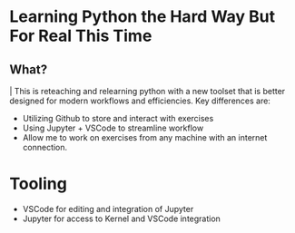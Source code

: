 # Learning Python the Hard Way But For Real This Time

## What?
| This is reteaching and relearning python with a new toolset that is better designed for modern workflows and efficiencies. 
Key differences are:
* Utilizing Github to store and interact with exercises
* Using Jupyter + VSCode to streamline workflow
* Allow me to work on exercises from any machine with an internet connection.

# Tooling
* VSCode for editing and integration of Jupyter
* Jupyter for access to Kernel and VSCode integration
